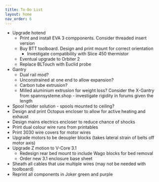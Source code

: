 ```yaml
---
title: To-Do List
layout: home
nav_order: 6
---
```


* Upgrade hotend
    * Print and install EVA 3 compponents. Consider threaded insert version
    * Buy BTT toolboard. Design and print mount for correct orientation
        * Investigate compatibility with Slice 450 thermistor
    * Eventual upgrade to Orbiter 2
    * Replace BLTouch with Euclid probe
* Gantry
    * Dual rail mod?
    * Unconstrained at one end to allow expansion?
    * Carbon tube extrusion?
    * Milled aluminium extrusion for weight loss? Consider the X-Gantry from spannsysteme.shop - investigate rigidity in forums given the length
* Spool holder solution - spools mounted to ceiling?
* Design and print Octopus encloser to allow for active heating and exhaust
* Design mains electrics encloser to reduce chance of shocks
* Print dual colour wire runs from printables
* Print 3030 wire covers for motor wires
* Upgrade motors to be deoupler blocks (takes lateral strain of belts off motor axis)
* Upgrade Z motion to V-Core 3.1
    * Redesign rear bed mount to include Wago blocks for bed removal
    * Order new 3.1 enclosure base sheet
* Sheath all cables that use multiple wires (may not be needed with toolboard)
* Reprint all components in Joker green and purple